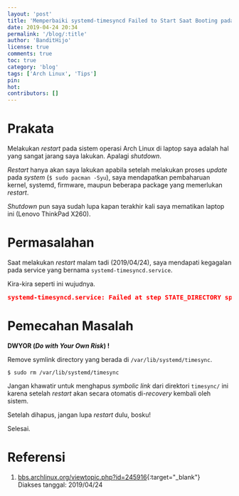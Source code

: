 ```yaml
---
layout: 'post'
title: 'Memperbaiki systemd-timesyncd Failed to Start Saat Booting pada Arch Linux'
date: 2019-04-24 20:34
permalink: '/blog/:title'
author: 'BanditHijo'
license: true
comments: true
toc: true
category: 'blog'
tags: ['Arch Linux', 'Tips']
pin:
hot:
contributors: []
---
```


<!-- BANNER OF THE POST -->
<!-- <img class="post&#45;body&#45;img" src="{{ site.lazyload.logo_blank_banner }}" data&#45;echo="#" alt="banner"> -->

# Prakata

Melakukan *restart* pada sistem operasi Arch Linux di laptop saya adalah hal yang sangat jarang saya lakukan. Apalagi *shutdown*.

*Restart* hanya akan saya lakukan apabila setelah melakukan proses *update* pada *system* (`$ sudo pacman -Syu`), saya mendapatkan pembaharuan kernel, systemd, firmware, maupun beberapa package yang memerlukan *restart*.

*Shutdown* pun saya sudah lupa kapan terakhir kali saya mematikan laptop ini (Lenovo ThinkPad X260).

# Permasalahan

Saat melakukan *restart* malam tadi (2019/04/24), saya mendapati kegagalan pada service yang bernama `systemd-timesyncd.service`.

Kira-kira seperti ini wujudnya.

<pre>
<span style="color:red;font-weight:bold;">systemd-timesyncd.service: Failed at step STATE_DIRECTORY spawning /usr/lib/systemd/systemd-timesyncd: Not a directory</span>
</pre>

# Pemecahan Masalah

**DWYOR (*Do with Your Own Risk*) !**

Remove symlink directory yang berada di `/var/lib/systemd/timesync`.

```
$ sudo rm /var/lib/systemd/timesync
```

Jangan khawatir untuk menghapus *symbolic link* dari direktori `timesync/` ini karena setelah *restart* akan secara otomatis di-*recovery* kembali oleh sistem.

Setelah dihapus, jangan lupa *restart* dulu, bosku!

Selesai.


# Referensi

1. [bbs.archlinux.org/viewtopic.php?id=245916](https://bbs.archlinux.org/viewtopic.php?id=245916){:target="_blank"}
<br>Diakses tanggal: 2019/04/24

